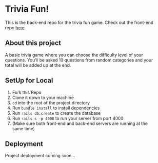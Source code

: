 # Trivia Fun!
This is the back-end repo for the trivia fun game. Check out the front-end repo [here](https://github.com/ross-ian28/trivia-fe) 

## About this project 
A basic trivia game where you can choose the difficulty level of your questions. You'll be asked 10 questions from random categories and your total will be added up at the end.

## SetUp for Local
1. Fork this Repo
2. Clone it down to your machine
3. `cd` into the root of the project directory
4. Run `bundle install` to install dependencies 
5. Run `rails db:create` to create the database 
6. Run `rails s -p 4000` to run your server from port 4000
7. (Make sure both front-end and back-end servers are running at the same time)

## Deployment
Project deployment coming soon...


